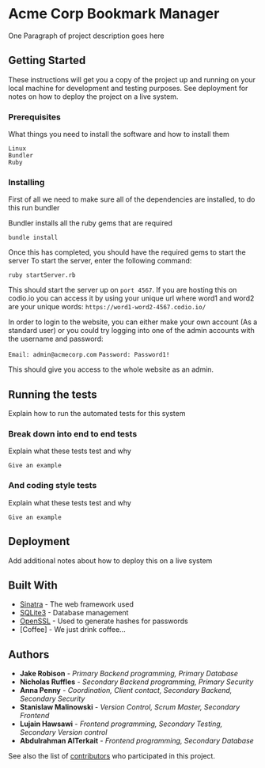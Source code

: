# Acme Corp Bookmark Manager

One Paragraph of project description goes here

## Getting Started

These instructions will get you a copy of the project up and running on your local machine for development and testing purposes. See deployment for notes on how to deploy the project on a live system.

### Prerequisites

What things you need to install the software and how to install them

```
Linux
Bundler
Ruby
```

### Installing

First of all we need to make sure all of the dependencies are installed, to do this run bundler

Bundler installs all the ruby gems that are required

```
bundle install
```

Once this has completed, you should have the required gems to start the server
To start the server, enter the following command:

```
ruby startServer.rb
```

This should start the server up on `port 4567`. If you are hosting this on codio.io you can access it by using your unique url where word1 and word2 are your unique words: `https://word1-word2-4567.codio.io/`

In order to login to the website, you can either make your own account (As a standard user) or you could try logging into one of the admin accounts with the username and password:

`Email: admin@acmecorp.com`
`Password: Password1!`

This should give you access to the whole website as an admin.
## Running the tests

Explain how to run the automated tests for this system

### Break down into end to end tests

Explain what these tests test and why

```
Give an example
```

### And coding style tests

Explain what these tests test and why

```
Give an example
```

## Deployment

Add additional notes about how to deploy this on a live system

## Built With

* [Sinatra](http://sinatrarb.com/intro.html) - The web framework used
* [SQLite3](https://rubygems.org/gems/sqlite3/versions/1.3.11) - Database management
* [OpenSSL](https://docs.ruby-lang.org/en/2.1.0/OpenSSL.html) - Used to generate hashes for passwords
* [Coffee] - We just drink coffee...

## Authors

* **Jake Robison** - *Primary Backend programming, Primary Database*
* **Nicholas Ruffles** - *Secondary Backend programming, Primary Security*
* **Anna Penny** - *Coordination, Client contact, Secondary Backend, Secondary Security*
* **Stanislaw	Malinowski** - *Version Control, Scrum Master, Secondary Frontend*
* **Lujain	Hawsawi** - *Frontend programming, Secondary Testing, Secondary Version control*
* **Abdulrahman	AlTerkait** - *Frontend programming, Secondary Database*

See also the list of [contributors](https://git.shefcompsci.org.uk/com1001-2019-20/team22/project/-/project_members) who participated in this project.

